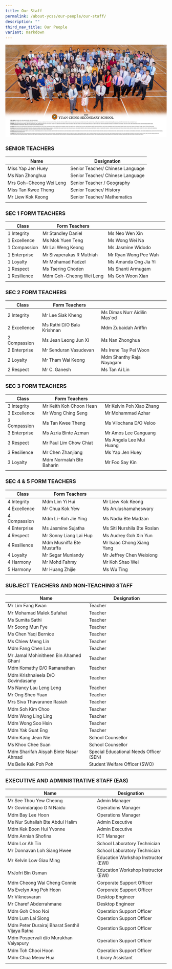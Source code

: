 ```yaml
---
title: Our Staff
permalink: /about-ycss/our-people/our-staff/
description: ""
third_nav_title: Our People
variant: markdown
---
```

![](/images/all%20staff%20(70%20x%2040cm)_v4-min.jpg)

### SENIOR TEACHERS

| Name | Designation |
| --- | --- |
| Miss Yap Jen Huey | Senior Teacher/ Chinese Language |
| Ms Nan Zhonghua| Senior Teacher/ Chinese Language |
| Mrs Goh-Cheong Wei Leng | Senior Teacher / Geography |
| Miss Tan Kwee Theng | Senior Teacher/ History |
| Mr Liew Kok Keong | Senior Teacher/ Mathematics |
| | |

### SEC 1 FORM TEACHERS

| Class | Form Teachers |  |  |
|---|---|---|---|
| 1 Integrity | Mr Standley Daniel | Ms Neo Wen Xin |  |
| 1 Excellence | Ms Mok Yuen Teng | Ms Wong Wei Na  |  |
| 1 Compassion | Mr Lai Weng Keong | Ms Jasmine Widodo |  |
| 1 Enterprise | Mr Sivaperakas R Muthiah | Mr Ryan Wong Pee Wah |  |
| 1 Loyalty | Mr Mohamad Fadzel  | Ms Amanda Ong Jia Yi |  |
| 1 Respect | Ms Tsering Choden | Ms Shanti Armugam |  |
| 1 Resilience | Mdm Goh-Cheong Wei Leng | Ms Goh Woon Xian
| | | | |

### SEC 2 FORM TEACHERS

| Class | Form Teachers |  |  |
| --- | --- | --- | --- |
| 2 Integrity | Mr Lee Siak Kheng | Ms Dimas Nurr Aidilin Mas'od |  |
| 2 Excellence | Ms Rathi D/O Bala Krishnan | Mdm Zubaidah Ariffin |  |
| 2 Compassion| Ms Jean Leong Jun Xi | Ms Nan Zhonghua |  |
| 2 Enterprise | Mr Senduran Vasudevan | Ms Irene Tay Pei Woon |  |
| 2 Loyalty  | Mr Tham Wai Keong  | Mdm Shanthy Raja Nayagam  | 
| 2 Respect | Mr C. Ganesh | Ms Tan Ai Lin |   
| | | 

### SEC 3 FORM TEACHERS

| Class | Form Teachers |  |  |
| --- | --- | --- | --- |
| 3 Integrity | Mr Keith Koh Choon Hean | Mr Kelvin Poh Xiao Zhang |  |
| 3 Excellence | Mr Wong Ching Seng | Mr Mohammad Azhar |  | 
| 3 Compassion | Ms Tan Kwee Theng | Ms Vilochana D/O Veloo |  |
| 3 Enterprise | Ms Azria Binte Azman  | Mr Amos Lee Canguang
| 3 Respect | Mr Paul Lim Chow Chiat | Ms Angela Lee Mui Huang  |
| 3 Resilience | Mr Chen Zhanjiang | Ms Yap Jen Huey |
| 3 Loyalty | Mdm Normalah Bte Baharin | Mr Foo Say Kin |
| | |

### SEC 4 & 5 FORM TEACHERS

| Class | Form Teachers |  |  | 
|---|---|---|---|
| 4 Integrity | Mdm Lim Yi Hui | Mr Liew Kok Keong   |  |
| 4 Excellence  | Mr Chua Kok Yew | Ms Arulushamaheswary |  |
| 4 Compassion | Mdm Li-Koh Jie Ying | Ms Nadia Bte Madzan |  |
| 4 Enterprise | Ms Jasmine Sujatha | Ms Siti Nurshila Bte Roslan|  |
| 4 Respect | Mr Sonny Liang Lai Hup | Ms Audrey Goh Xin Yun   |
| 4 Resilience | Mdm Musniffa Bte Mustaffa | Mr Isaac Chong Xiang Yang |   
| 4 Loyalty | Mr Segar Muniandy | Mr Jeffrey Chen Weixiong |  |
| 4 Harmony | Mr Mohd Fahmy | Mr Koh Shao Wei
|5 Harmony | Mr Huang Zhijie | Ms Wu Ting
| | |

### SUBJECT TEACHERS AND NON-TEACHING STAFF

| Name | Designation |
| --- | --- |
| Mr Lim Fang Kwan | Teacher |
| Mr Mohamad Malek Sufahat | Teacher |
| Ms Sumita Sathi | Teacher |
| Mr Soong Mun Fye | Teacher
| Ms Chen Yaqi Bernice | Teacher |
| Ms Chiew Meng Lin | Teacher|
| Mdm Fang Chen Lan  | Teacher  |
| Mr Jamal Mohinitheen Bin Ahamed Ghani | Teacher |
| Mdm Komathy D/O Ramanathan | Teacher  |
| Mdm Krishnaleela D/O Govindasamy | Teacher
| Ms Nancy Lau Leng Leng | Teacher |
| Mr Ong Sheo Yuan | Teacher |
| Mrs Siva Thavaranee Rasiah | Teacher |
| Mdm Soh Kim Choo | Teacher |
| Mdm Wong Ling Ling | Teacher |
| Mdm Wong Soo Hsin | Teacher |
| Mdm Yak Guat Eng | Teacher |
| Mdm Kang Jean Nie | School Counsellor |
| Ms Khoo Chee Suan | School Counsellor |
| Mdm Sharifah Aisyah Binte Nasar Ahmad | Special Educational Needs Officer (SEN) |
| Ms Belle Kek Poh Poh | Student Welfare Officer (SWO) |
| | |

### EXECUTIVE AND ADMINISTRATIVE STAFF (EAS)

| Name | Designation |
| --- | --- |
| Mr See Thou Yew Cheong | Admin Manager |
| Mr Govindarajoo G N Naidu | Operations Manager |
| Mdm Bay Lee Hoon | Operations Manager |
| Ms Nur Suhailah Bte Abdul Halim | Admin Executive |
| Mdm Kek Boon Hui Yvonne | Admin Executive |
| Mdm Anniah Shofina | ICT Manager |
| Mdm Lor Ah Tin | School Laboratory Technician |
| Mr Donnavan Loh Siang Hwee | School Laboratory Technician |
| Mr Kelvin Low Giau Ming | Education Workshop Instructor (EWI) |
| MrJofri Bin Osman | Education Workshop Instructor (EWI) |
| Mdm Cheong Wai Cheng Connie | Corporate Support Officer |
| Ms Evelyn Ang Poh Hoon | Corporate Support Officer |
| Mr Viknesvaran | Desktop Engineer |
| Mr Charef Abderrahmane | Desktop Engineer |
| Mdm Goh Choo Noi  | Operation Support Officer  |
| Mdm Lum Lai Siong  | Operation Support Officer  |
| Mdm Peter Durairaj Bharat Senthil Vijaya Ratna  | Operation Support Officer  |
| Mdm Pospervali d/o Murukhan Vaiyapury  | Operation Support Officer  |
| Mdm Toh Chooi Hoon  | Operation Support Officer  |
| Mdm Chua Meow Hua  | Library Assistant  |
| | |